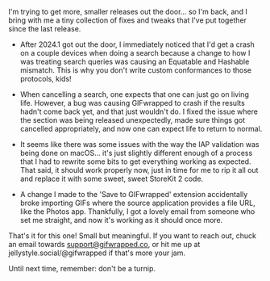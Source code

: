 I'm trying to get more, smaller releases out the door… so I'm back, and I bring with me a tiny collection of fixes and tweaks that I've put together since the last release.

- After 2024.1 got out the door, I immediately noticed that I'd get a crash on a couple devices when doing a search because a change to how I was treating search queries was causing an Equatable and Hashable mismatch. This is why you don't write custom conformances to those protocols, kids!

- When cancelling a search, one expects that one can just go on living life. However, a bug was causing GIFwrapped to crash if the results hadn't come back yet, and that just wouldn't do. I fixed the issue where the section was being released unexpectedly, made sure things got cancelled appropriately, and now one can expect life to return to normal.

- It seems like there was some issues with the way the IAP validation was being done on macOS… it's just slightly different enough of a process that I had to rewrite some bits to get everything working as expected. That said, it should work properly now, just in time for me to rip it all out and replace it with some sweet, sweet StoreKit 2 code.

- A change I made to the 'Save to GIFwrapped' extension accidentally broke importing GIFs where the source application provides a file URL, like the Photos app. Thankfully, I got a lovely email from someone who set me straight, and now it's working as it should once more.

That's it for this one! Small but meaningful. If you want to reach out, chuck an email towards support@gifwrapped.co, or hit me up at jellystyle.social/@gifwrapped if that's more your jam.

Until next time, remember: don't be a turnip.